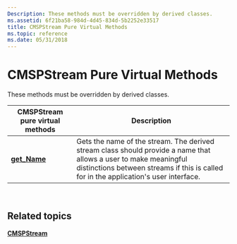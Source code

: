 ```yaml
---
Description: These methods must be overridden by derived classes.
ms.assetid: 6f21ba58-984d-4d45-834d-5b2252e33517
title: CMSPStream Pure Virtual Methods
ms.topic: reference
ms.date: 05/31/2018
---
```


# CMSPStream Pure Virtual Methods

These methods must be overridden by derived classes.



| CMSPStream pure virtual methods        | Description                                                                                                                                                                                               |
|----------------------------------------|-----------------------------------------------------------------------------------------------------------------------------------------------------------------------------------------------------------|
| [**get\_Name**](https://msdn.microsoft.com/library/ms732418(v=VS.85).aspx) | Gets the name of the stream. The derived stream class should provide a name that allows a user to make meaningful distinctions between streams if this is called for in the application's user interface. |



 

## Related topics

<dl> <dt>

[**CMSPStream**](/windows/desktop/api/Mspstrm/nl-mspstrm-cmspstream)
</dt> </dl>

 

 



